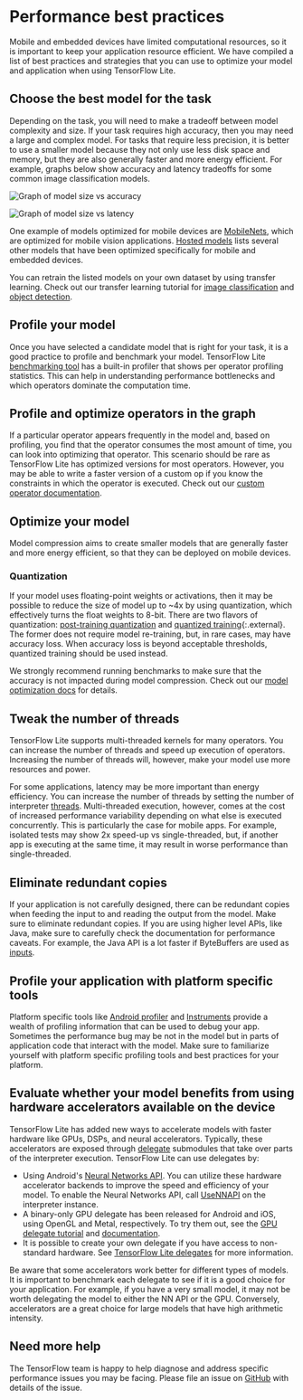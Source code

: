 # Performance best practices

Mobile and embedded devices have limited computational resources, so it is
important to keep your application resource efficient. We have compiled a list
of best practices and strategies that you can use to optimize your model and
application when using TensorFlow Lite.

## Choose the best model for the task

Depending on the task, you will need to make a tradeoff between model complexity
and size. If your task requires high accuracy, then you may need a large and
complex model. For tasks that require less precision, it is better to use a
smaller model because they not only use less disk space and memory, but they are
also generally faster and more energy efficient. For example, graphs below show
accuracy and latency tradeoffs for some common image classification models.

![Graph of model size vs accuracy](../images/performance/model_size_vs_accuracy.png "Model Size vs Accuracy")

![Graph of model size vs latency](../images/performance/model_size_vs_latency.png "Model Size vs Latency")

One example of models optimized for mobile devices are
[MobileNets](https://arxiv.org/abs/1704.04861), which are optimized for mobile
vision applications. [Hosted models](../models/hosted.md) lists several other
models that have been optimized specifically for mobile and embedded devices.

You can retrain the listed models on your own dataset by using transfer learning. Check out our transfer learning tutorial for
[image classification](https://codelabs.developers.google.com/codelabs/tensorflow-for-poets/#0) and
 [object detection](https://medium.com/tensorflow/training-and-serving-a-realtime-mobile-object-detector-in-30-minutes-with-cloud-tpus-b78971cf1193).


## Profile your model
Once you have selected a candidate model that is right for your task, it is a good practice to profile and benchmark your model. TensorFlow Lite [benchmarking tool](https://github.com/uve/tensorflow/tree/master/tensorflow/lite/tools/benchmark) has a built-in profiler that shows per operator profiling statistics. This can help in understanding performance bottlenecks and which operators dominate the computation time.

## Profile and optimize operators in the graph

If a particular operator appears frequently in the model and, based on
profiling, you find that the operator consumes the most amount of time, you can
look into optimizing that operator. This scenario should be rare as TensorFlow
Lite has optimized versions for most operators. However, you may be able to
write a faster version of a custom op if you know the constraints in which the
operator is executed. Check out our
[custom operator documentation](../custom_operators.md).

## Optimize your model

Model compression aims to create smaller models that are generally faster and
more energy efficient, so that they can be deployed on mobile devices.

### Quantization

If your model uses floating-point weights or activations, then it may be
possible to reduce the size of model up to ~4x by using quantization, which
effectively turns the float weights to 8-bit. There are two flavors of
quantization: [post-training quantization](post_training_quantization.md) and
[quantized training](https://github.com/uve/tensorflow/blob/master/tensorflow/contrib/quantize/README.md){:.external}.
The former does not require model re-training, but, in rare cases, may have
accuracy loss. When accuracy loss is beyond acceptable thresholds, quantized
training should be used instead.

We strongly recommend running benchmarks to make sure that the accuracy is not
impacted during model compression. Check out our
[model optimization docs](model_optimization.md) for details.

## Tweak the number of threads

TensorFlow Lite supports multi-threaded kernels for many operators. You can
increase the number of threads and speed up execution of operators. Increasing
the number of threads will, however, make your model use more resources and
power.

For some applications, latency may be more important than energy efficiency. You
can increase the number of threads by setting the number of interpreter
[threads](https://github.com/uve/tensorflow/blob/master/tensorflow/lite/interpreter.h#L346).
Multi-threaded execution, however, comes at the cost of increased performance
variability depending on what else is executed concurrently. This is
particularly the case for mobile apps. For example, isolated tests may show 2x
speed-up vs single-threaded, but, if another app is executing at the same time,
it may result in worse performance than single-threaded.

## Eliminate redundant copies

If your application is not carefully designed, there can be redundant copies
when feeding the input to and reading the output from the model. Make sure to
eliminate redundant copies. If you are using higher level APIs, like Java, make
sure to carefully check the documentation for performance caveats. For example,
the Java API is a lot faster if ByteBuffers are used as
[inputs](https://github.com/uve/tensorflow/blob/master/tensorflow/lite/java/src/main/java/org/tensorflow/lite/Interpreter.java#L175).

## Profile your application with platform specific tools
Platform specific tools like [Android profiler](https://developer.android.com/studio/profile/android-profiler) and [Instruments](https://help.apple.com/instruments/mac/current/) provide a wealth of profiling information that can be used to debug your app. Sometimes the performance bug may be not in the model but in parts of application code that interact with the model. Make sure to familiarize yourself with platform specific profiling tools and best practices for your platform.

## Evaluate whether your model benefits from using hardware accelerators available on the device

TensorFlow Lite has added new ways to accelerate models with faster hardware
like GPUs, DSPs, and neural accelerators. Typically, these accelerators are
exposed through [delegate](delegates.md) submodules that take over parts of the
interpreter execution. TensorFlow Lite can use delegates by:

*   Using Android's
    [Neural Networks API](https://developer.android.com/ndk/guides/neuralnetworks/).
    You can utilize these hardware accelerator backends to improve the speed and
    efficiency of your model. To enable the Neural Networks API, call
    [UseNNAPI](https://github.com/uve/tensorflow/blob/master/tensorflow/lite/interpreter.h#L343)
    on the interpreter instance.
*   A binary-only GPU delegate has been released for Android and iOS, using
    OpenGL and Metal, respectively. To try them out, see the
    [GPU delegate tutorial](gpu.md) and [documentation](gpu_advanced.md).
*   It is possible to create your own delegate if you have access to
    non-standard hardware. See [TensorFlow Lite delegates](delegates.md) for
    more information.

Be aware that some accelerators work better for different types of models. It is
important to benchmark each delegate to see if it is a good choice for your
application. For example, if you have a very small model, it may not be worth
delegating the model to either the NN API or the GPU. Conversely, accelerators
are a great choice for large models that have high arithmetic intensity.

## Need more help

The TensorFlow team is happy to help diagnose and address specific performance
issues you may be facing. Please file an issue on
[GitHub](https://github.com/uve/tensorflow/issues) with details of the
issue.
